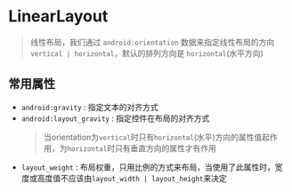 # LinearLayout

> 线性布局，我们通过 `android:orientation` 数据来指定线性布局的方向 `vertical | horizontal`，默认的排列方向是 `horizontal`(水平方向)

## 常用属性

- `android:gravity` : 指定文本的对齐方式
- `android:layout_gravity` : 指定控件在布局的对齐方式
  > 当orientation为`vertical`时只有`horizontal`(水平)方向的属性值起作用，为`horizontal`时只有垂直方向的属性才有作用
- `layout_weight` : 布局权重，只用比例的方式来布局，当使用了此属性时，宽度或高度值不应该由`layout_width | layout_height`来决定
